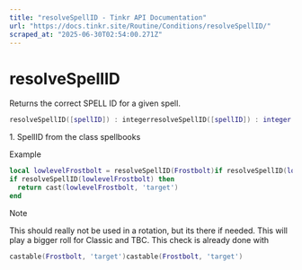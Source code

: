 ```yaml
---
title: "resolveSpellID - Tinkr API Documentation"
url: "https://docs.tinkr.site/Routine/Conditions/resolveSpellID/"
scraped_at: "2025-06-30T02:54:00.271Z"
---
```


# resolveSpellID

Returns the correct SPELL ID for a given spell.

```lua
resolveSpellID([spellID]) : integerresolveSpellID([spellID]) : integer
```

1\. SpellID from the class spellbooks

Example

```lua
local lowlevelFrostbolt = resolveSpellID(Frostbolt)if resolveSpellID(lowlevelFrostbolt) then  return cast(lowlevelFrostbolt, 'target')endlocal lowlevelFrostbolt = resolveSpellID(Frostbolt)
if resolveSpellID(lowlevelFrostbolt) then
  return cast(lowlevelFrostbolt, 'target')
end
```

Note

This should really not be used in a rotation, but its there if needed. This will play a bigger roll for Classic and TBC. This check is already done with

```lua
castable(Frostbolt, 'target')castable(Frostbolt, 'target')
```